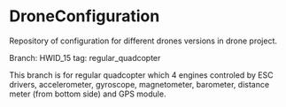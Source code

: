 # DroneConfiguration
Repository of configuration for different drones versions in drone project.

Branch: HWID_15
tag: regular_quadcopter

This branch is for regular quadcopter which 4 engines controled by ESC drivers, accelerometer, gyroscope, magnetometer, barometer, distance meter (from bottom side) and GPS module.